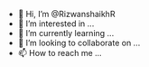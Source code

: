 - 👋 Hi, I’m @RizwanshaikhR
- 👀 I’m interested in ...
- 🌱 I’m currently learning ...
- 💞️ I’m looking to collaborate on ...
- 📫 How to reach me ...

<!---
RizwanshaikhR/RizwanshaikhR is a ✨ special ✨ repository because its `README.md` (this file) appears on your GitHub profile.
You can click the Preview link to take a look at your changes.
--->

